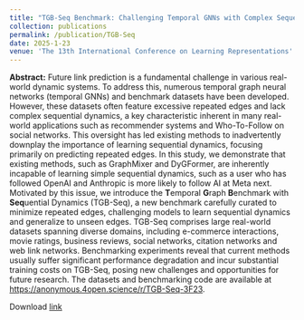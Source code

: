 ```yaml
---
title: "TGB-Seq Benchmark: Challenging Temporal GNNs with Complex Sequential Dynamics"
collection: publications
permalink: /publication/TGB-Seq
date: 2025-1-23
venue: 'The 13th International Conference on Learning Representations'
---
```


**Abstract:**
Future link prediction is a fundamental challenge in various real-world dynamic systems. To address this, numerous temporal graph neural networks (temporal GNNs) and benchmark datasets have been developed. However, these datasets often feature excessive repeated edges and lack complex sequential dynamics, a key characteristic inherent in many real-world applications such as recommender systems and Who-To-Follow on social networks. This oversight has led existing methods to inadvertently downplay the importance of learning sequential dynamics, focusing primarily on predicting repeated edges.
In this study, we demonstrate that existing methods, such as GraphMixer and DyGFormer, are inherently incapable of learning simple sequential dynamics, such as a user who has followed OpenAI and Anthropic is more likely to follow AI at Meta next. Motivated by this issue, we introduce the **T**emporal **G**raph **B**enchmark with **Seq**uential Dynamics (TGB-Seq), a new benchmark carefully curated to minimize repeated edges, challenging models to learn sequential dynamics and generalize to unseen edges. TGB-Seq comprises large real-world datasets spanning diverse domains, including e-commerce interactions, movie ratings, business reviews, social networks, citation networks and web link networks. Benchmarking experiments reveal that current methods usually suffer significant performance degradation and incur substantial training costs on TGB-Seq, posing new challenges and opportunities for future research. The datasets and benchmarking code are available at https://anonymous.4open.science/r/TGB-Seq-3F23.

Download [link]([https://arxiv.org/pdf/2408.03669](https://openreview.net/forum?id=8e2LirwiJT))
